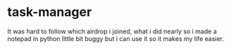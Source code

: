 # task-manager


It was hard to follow which airdrop i joined, 
what i did nearly so i made a notepad in python
little bit buggy but i can use it so it makes my
life easier.
